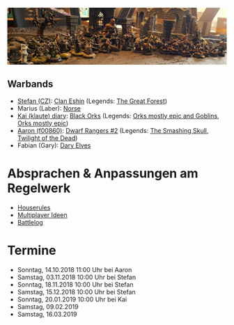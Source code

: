 
![roasters](group-picture.jpg)

## Warbands

* [Stefan (CZ)](/Stefan/Diary.md): [Clan Eshin](/Stefan/The%20Silent%20Death%20-%20Clan%20Eshin.md) (Legends: [The Great Forest](/Stefan/Archiv/Forest-Walkers.md))
* Marius (Laber): [Norse](/Marius/Norse%20pack)
* [Kai (klaute) diary](/kai/kai-orks_diary.md): [Black Orks](/kai/kai-warband.md) (Legends: [Orks mostly epic and Goblins](/kai/old/orks_1/kai-orks_mostly_epic_and_goblins.md), [Orks mostly epic](/kai/old/orks_2/kai-orks_mostly_epic.md))
* [Aaron (f00860)](/aaron-f00860/diary.md): [Dwarf Rangers #2](/aaron-f00860/warband-phoenix.md) (Legends: [The Smashing Skull](/aaron-f00860/warband-the-smashing-skull.md), [Twilight of the Dead](/aaron-f00860/warband-twilight-of-the-dead.md))
* Fabian (Gary): [Dary Elves](/Fabian/Dark%20Elves.md)

# Absprachen & Anpassungen am Regelwerk

* [Houserules](/Dokumente/Houserules.md)
* [Multiplayer Ideen](/Ideensammlung%20Multiplayer.md)
* [Battlelog](/Kampagnen%20Battle%20Log.md)

# Termine

* Sonntag, 14.10.2018 11:00 Uhr bei Aaron
* Samstag, 03.11.2018 10:00 Uhr bei Stefan
* Sonntag, 18.11.2018 10:00 Uhr bei Stefan
* Samstag, 15.12.2018 10:00 Uhr bei Stefan
* Sonntag, 20.01.2019 10:00 Uhr bei Kai
* Samstag, 09.02.2019
* Samstag, 16.03.2019  
